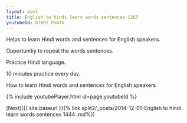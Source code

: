```yaml
---
layout: post
title: English to hindi learn words sentences 1263 
youtubeId: bJXPz_Pvmfk
---
```

 
 
Helps to learn Hindi words and sentences for English speakers.

Opportunitiy to repeat the words sentences. 

Practice Hindi language. 
 
10 minutes practice every day. 
 
How to learn Hindi words and sentences for English speakers 
 
{% include youtubePlayer.html id=page.youtubeId %}
 
 
[Next]({{ site.baseurl }}{% link  split2/_posts/2014-12-01-English to hindi learn words sentences 1444 .md%})
 

